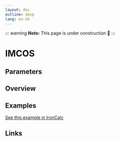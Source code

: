 ```yaml
---
layout: doc
outline: deep
lang: en-US
---
```


::: warning
**Note:** This page is under construction 🚧
:::

# IMCOS

## Parameters

## Overview

## Examples

[See this example in IronCalc](https://app.ironcalc.com/?filename=imcos)

## Links